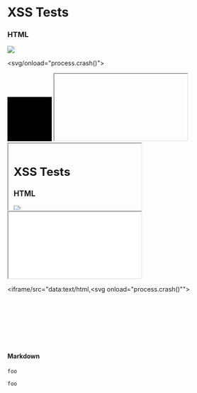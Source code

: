 # XSS Tests

### HTML

<script>process.crash()</script>

<img src="#" onerror="process.crash()">

<svg/onload="process.crash()">

<svg width="100" height="100">
  <script>process.crash()</script>
  <rect width="100" height="100" style="fill:rgb(0,0,0)" />
</svg>

<iframe src="javascript:process.crash();"></iframe>

<iframe src="#" onerror="process.crash()" onload="process.crash()"></iframe>

<iframe src="not-a-real-file.extension" onerror="process.crash()" onload="process.crash()"></iframe>

<iframe/src="data:text/html,<svg onload=\"process.crash()\"">

<embed src="data:image/svg+xml;base64,PHN2ZyB4bWxuczpzdmc9Imh0dHA6Ly93d3cudzMub3JnLzIwMDAvc3ZnIiB4bWxucz0iaHR0cDovL3d3dy53My5vcmcvMjAwMC9zdmciIHhtbG5zOnhsaW5rPSJodHRwOi8vd3d3LnczLm9yZy8xOTk5L3hsaW5rIiB2ZXJzaW9uPSIxLjAiIHdpZHRoPSIxMDAiIGhlaWdodD0iMTAwIj48c2NyaXB0PnRocm93IG5ldyBFcnJvcignWFNTIDgnKTwvc2NyaXB0Pjwvc3ZnPgo=" type="image/svg+xml" AllowScriptAccess="always"></embed>

<script foo>process.crash()</script>

#### Markdown

```<style/onload=process.crash()>
foo
```

```"><script>process.crash()</script>
foo
```
